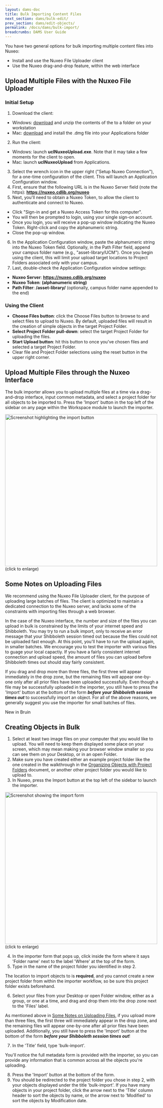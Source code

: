 ```yaml
---
layout: dams-doc
title: Bulk Importing Content Files
next_section: dams/bulk-edit/
prev_section: dams/edit-objects/
permalink: /docs/dams/bulk-import/
breadcrumbs: DAMS User Guide
---
```


You have two general options for bulk importing multiple content files into Nuxeo:

* Install and use the Nuxeo File Uploader client
* Use the Nuxeo drag-and-drop feature, within the web interface


## Upload Multiple Files with the Nuxeo File Uploader

### Initial Setup

1.	Download the client: 

*	Windows: <a href="http://dscl-dev.cdlib.org/nuxeo_client/uclNuxeoUpload.zip">download</a> and unzip the contents of the to a folder on your workstation
*	Mac: <a href="http://dscl-dev.cdlib.org/nuxeo_client/uclNuxeoUpload.dmg">download</a> and install the .dmg file into your Applications folder

2.	Run the client:

 *	Windows: launch <b>uclNuxeoUpload.exe</b>.  Note that it may take a few moments for the client to open.
 *	Mac: launch <b>uclNuxeoUpload</b> from Applications.

3.	Select the wrench icon in the upper right ("Setup Nuxeo Connection"), for a one-time configuration of the client.  This will launch an Application Configuration window.
4.	First, ensure that the following URL is in the Nuxeo Server field (note the https): <b>https://nuxeo.cdlib.org/nuxeo</b>
5.	Next, you'll need to obtain a Nuxeo Token, to allow the client to authenticate and connect to Nuxeo.
 *	Click "Sign-in and get a Nuxeo Access Token for this computer".  
 *	You will then be prompted to login, using your single sign-on account.  
 *	Once you login, you will receive a pop-up window indicating the Nuxeo Token.  Right-click and copy the alphanumeric string.
 *	Close the pop-up window.

6. In the Application Configuration window, paste the alphanumeric string into the Nuxeo Token field.	Optionally, in the Path Filter field, append your campus folder name (e.g., "asset-library/UCM").  Once you begin using the client, this will limit your upload target locations to Project Folders associated only with your campus.
7. Last, double-check the Application Configuration window settings:

 *	<b>Nuxeo Server</b>:		<b>https://nuxeo.cdlib.org/nuxeo</b>
 *	<b>Nuxeo Token</b>: 		<b>(alphanumeric string)</b>
 *	<b>Path Filter</b>:		<b>/asset-library/</b>  (optionally, campus folder name appended to the end)


### Using the Client

*	<b>Choose Files button</b>: click the Choose Files button to browse to and select files to upload to Nuxeo.  By default, uploaded files will result in the creation of simple objects in the target Project Folder.
*	<b>Select Project Folder pull-down</b>: select the target Project Folder for uploading the files.
*	<b>Start Upload button</b>: hit this button to once you've chosen files and selected a target Project Folder.
*	Clear file and Project Folder selections using the reset button in the upper right corner.


## Upload Multiple Files through the Nuxeo Interface

The bulk importer allows you to upload multiple files at a time via a drag-and-drop interface, input common metadata, and select a project folder for all objects to be imported to. Press the 'Import' button in the top left of the sidebar on any page within the Workspace module to launch the importer. 

<a class="img-popup" href="{{ site.url }}{{ site.baseurl }}/images/import-button.png">
  <img src="{{ site.url }}{{ site.baseurl }}/images/import-button.png" alt="Screenshot highlighting the import button" style="width: 500px">
</a>
<br>(click to enlarge)

## Some Notes on Uploading Files

We recommend using the Nuxeo File Uploader client, for the purpose of uploading large batches of files.  The client is optimized to maintain a dedicated connection to the Nuxeo server, and lacks some of the constraints with importing files through a web browser.

In the case of the Nuxeo interface, the number and size of the files you can upload in bulk is constrained by the limits of your internet speed and Shibboleth. You may try to run a bulk import, only to receive an error message that your Shibboleth session timed out because the files could not be uploaded fast enough. At this point, you'll have to run the upload again, in smaller batches. We encourage you to test the importer with various files to guage your local capactiy. If you have a fairly consistent internet connection and upload speed, the amount of files you can upload before Shibboleth times out should stay fairly consistent. 

If you drag and drop more than three files, the first three will appear immediately in the drop zone, but the remaining files will appear one-by-one only after all prior files have been uploaded successfully. Even though a file may be successfully uploaded in the importer, you still have to press the 'Import' button at the bottom of the form <b><i>before your Shibboleth session times out</i></b> to successfully import an object. For all of the above reasons, we generally suggest you use the importer for small batches of files.

<div class="walkthrough new">New in Bruin</div>

## Creating Objects in Bulk

1. Select at least two image files on your computer that you would like to upload. You will need to keep them displayed some place on your screen, which may mean making your browser window smaller so you can see them on your Desktop, or in an open Folder. 
2. Make sure you have created either an example project folder like the one created in the walkthrough in the <a href="{{ site.url }}{{ site.baseurl}}/docs/dams/organization/">Organizing Objects with Project Folders</a> document, or another other project folder you would like to upload to. 
3. In Nuxeo, press the Import button at the top left of the sidebar to launch the importer. 

<a class="img-popup" href="{{ site.url }}{{ site.baseurl }}/images/import-form.png">
  <img src="{{ site.url }}{{ site.baseurl }}/images/import-form.png" alt="Screenshot showing the import form" style="width: 500px">
</a>
<br>(click to enlarge)

<ol start="4">
  <li>In the importer form that pops up, click inside the form where it says 'Folder name' next to the label 'Where' at the top of the form. </li>
  <li>Type in the name of the project folder you identified in step 2. </li>
</ol>

<div class="note"><p>The location to import objects to is <b>required</b>, and you cannot create a new project folder from within the importer workflow, so be sure this project folder exists beforehand.</p></div>

<ol start="6">
<li>Select your files from your Desktop or open Folder window, either as a group, or one at a time, and drag and drop them into the drop zone next to the 'Files' label. </li>
</ol>

<div class="note"><p>As mentioned above in <a href="{{ site.url }}{{ site.baseurl }}/docs/dams/bulk-import/#some-notes-on-uploading-files" class="notelink">Some Notes on Uploading Files</a>, if you upload more than three files, the first three will immediately appear in the drop zone, and the remaining files will appear one-by-one after all prior files have been uploaded. Additionally, you still have to press the 'Import' button at the bottom of the form <b><i>before your Shibboleth session times out</i></b>!</p></div>

<ol start="7"> <li>In the 'Title' field, type 'bulk-import'.</li></ol>

<div class="note"><p>You'll notice the full metadata form is provided with the importer, so you can provide any information that is common across all the objects you're uploading.</p></div>

<ol start="8">
<li>Press the 'Import' button at the bottom of the form. </li>
<li>You should be redirected to the project folder you chose in step 2, with your objects displayed under the title 'bulk-import'. If you have many objects in your project folder, click the arrow next to the 'Title' column header to sort the objects by name, or the arrow next to 'Modified' to sort the objects by Modification date.</li>
</ol>
